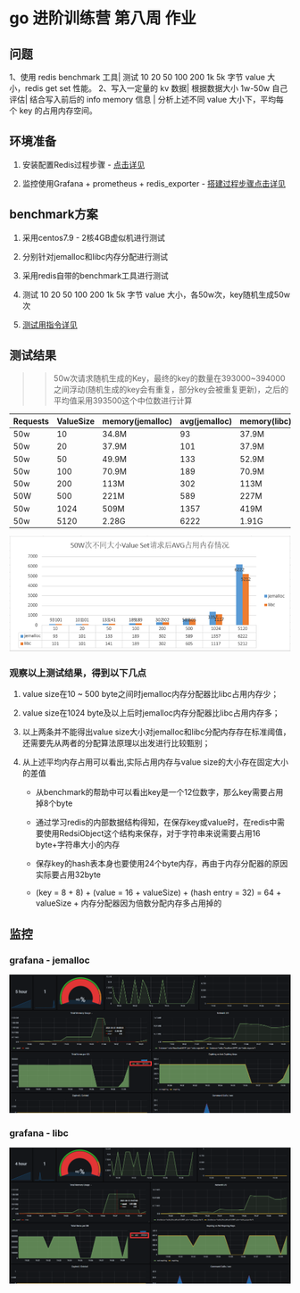 # go 进阶训练营 第八周 作业

## 问题

1、使用 redis benchmark 工具| 测试 10 20 50 100 200 1k 5k 字节 value 大小，redis get set 性能。
2、写入一定量的 kv 数据| 根据数据大小 1w-50w 自己评估| 结合写入前后的 info memory 信息  | 分析上述不同 value 大小下，平均每个 key 的占用内存空间。

## 环境准备

1. 安装配置Redis过程步骤 - [点击详见](./redis_install.md)

2. 监控使用Grafana + prometheus + redis_exporter - [搭建过程步骤点击详见](./monitor.md)

## benchmark方案

1. 采用centos7.9 - 2核4GB虚似机进行测试

2. 分别针对jemalloc和libc内存分配进行测试

3. 采用redis自带的benchmark工具进行测试

4. 测试 10 20 50 100 200 1k 5k 字节 value 大小，各50w次，key随机生成50w次

5. [测试用指令详见](./benchmark-command.md)

## 测试结果

>> 50w次请求随机生成的Key，最终的key的数量在393000~394000之间浮动(随机生成的key会有重复，部分key会被重复更新)，之后的平均值采用393500这个中位数进行计算

Requests|ValueSize|memory(jemalloc)|avg(jemalloc)|memory(libc)|avg(libc)
-|-|-|-|-|-
50w|10|34.8M|93|37.9M|101
50w|20|37.9M|101|37.9M|101
50w|50|49.9M|133|52.9M|141
50w|100|70.9M|189|70.9M|189
50w|200|113M|302|113M|302
50W|500|221M|589|227M|605
50w|1024|509M|1357|419M|1117
50w|5120|2.28G|6222|1.91G|5212

![内存使用图](./img/redis_memory_avg.png)

### 观察以上测试结果，得到以下几点

1. value size在10 ~ 500 byte之间时jemalloc内存分配器比libc占用内存少；

2. value size在1024 byte及以上后时jemalloc内存分配器比libc占用内存多；

3. 以上两条并不能得出value size大小对jemalloc和libc分配内存存在标准阈值，还需要先从两者的分配算法原理以出发进行比较甄别；

4. 从上述平均内存占用可以看出,实际占用内存与value size的大小存在固定大小的差值

   - 从benchmark的帮助中可以看出key是一个12位数字，那么key需要占用掉8个byte

   - 通过学习redis的内部数据结构得知，在保存key或value时，在redis中需要使用RedsiObject这个结构来保存，对于字符串来说需要占用16 byte+字符串大小的内存

   - 保存key的hash表本身也要使用24个byte内存，再由于内存分配器的原因实际要占用32byte

   - (key = 8 + 8) + (value = 16 + valueSize) + (hash entry = 32) = 64 + valueSize + 内存分配器因为倍数分配内存多占用掉的

## 监控

### grafana - jemalloc

![jemalloc内存使用图](./img/redis_memory_jemalloc.png)

### grafana - libc

![libc内存使用图](./img/redis_memory_libc.png)
